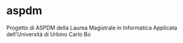 # aspdm
Progetto di ASPDM della Laurea Magistrale in Informatica Applicata dell'Università di Urbino Carlo Bo
